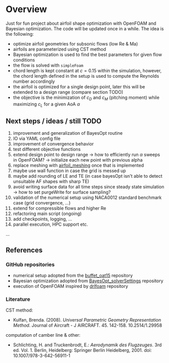 # Overview

Just for fun project about airfoil shape optimization with OpenFOAM and Bayesian optimization.
The code will be updated once in a while. The idea is the following:

- optimize airfoil geometries for subsonic flows (low Re & Ma)
- airfoils are parameterized using CST method
- Bayesian optimization is used to find the best parameters for given flow conditions
- the flow is solved with `simpleFoam`
- chord length is kept constant at $c = 0.15$ within the simulation, however, the chord length defined in the setup is used
to compute the Reynolds number accordingly
- the airfoil is optimized for a single design point, later this will be extended to a design range (compare section TODO)
- the objective is the minimization of $c_D$ and $c_M$ (pitching moment) while maximizing $c_L$ for a given AoA $\alpha$

## Next steps / ideas / still TODO

1. improvement and generalization of BayesOpt routine
2. IO via YAML config file
3. improvement of convergence behavior
4. test different objective functions
5. extend design point to design range -> how to efficiently run $\alpha$ sweeps in OpenFOAM? 
-> initialize each new point with previous alpha
6. replace meshing with [airfoil_meshing](https://github.com/AndreWeiner/airfoil_meshing) once that is implemented
7. maybe use wall function in case the grid is messed up 
8. maybe add rounding of LE and TE (in case bayesOpt isn't able to detect unsuitable AF shapes with sharp TE)
9. avoid writing surface data for all time steps since steady state simulation -> how to set purgeWrite for surface sampling? 
10. validation of the numerical setup using NACA0012 standard benchmark case (grid convergence, ...)
11. extend for compressible flows and higher Re
12. refactoring main script (ongoing)
13. add checkpoints, logging, ... 
14. parallel execution, HPC support etc.

...

## References

### GitHub repositories
- numerical setup adopted from the [buffet_oat15](https://github.com/JanisGeise/buffet_oat15/tree/jgeise) repository
- Bayesian optimization adopted from [BayesOpt_solverSettings](https://github.com/JanisGeise/BayesOpt_solverSettings) repository
- execution of OpenFOAM inspired by [drlfoam](https://github.com/OFDataCommittee/drlfoam) repository

### Literature

CST method:
- Kulfan, Brenda. (2008). *Universal Parametric Geometry Representation Method*. Journal of Aircraft - J AIRCRAFT. 45. 142-158. 10.2514/1.29958

computation of camber line & other:
- Schlichting, H. and Truckenbrodt, E.: *Aerodynamik des Flugzeuges*. 3rd ed. Vol. 1. Berlin, Heidelberg: Springer Berlin Heidelberg, 2001. doi: 10.1007/978-3-642-56911-1
